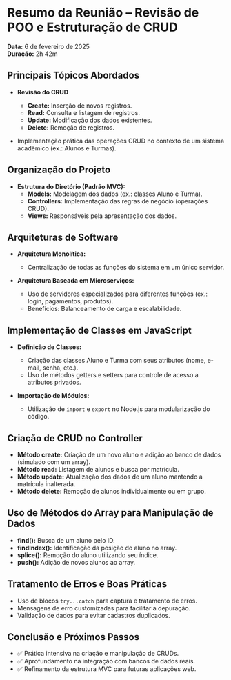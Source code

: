# Resumo da Reunião – Revisão de POO e Estruturação de CRUD

**Data:** 6 de fevereiro de 2025  
**Duração:** 2h 42m

## Principais Tópicos Abordados

- **Revisão do CRUD**
    - **Create:** Inserção de novos registros.
    - **Read:** Consulta e listagem de registros.
    - **Update:** Modificação dos dados existentes.
    - **Delete:** Remoção de registros.

- Implementação prática das operações CRUD no contexto de um sistema acadêmico (ex.: Alunos e Turmas).

## Organização do Projeto

- **Estrutura do Diretório (Padrão MVC):**
    - **Models:** Modelagem dos dados (ex.: classes Aluno e Turma).
    - **Controllers:** Implementação das regras de negócio (operações CRUD).
    - **Views:** Responsáveis pela apresentação dos dados.

## Arquiteturas de Software

- **Arquitetura Monolítica:**
    - Centralização de todas as funções do sistema em um único servidor.

- **Arquitetura Baseada em Microserviços:**
    - Uso de servidores especializados para diferentes funções (ex.: login, pagamentos, produtos).
    - Benefícios: Balanceamento de carga e escalabilidade.

## Implementação de Classes em JavaScript

- **Definição de Classes:**
    - Criação das classes Aluno e Turma com seus atributos (nome, e-mail, senha, etc.).
    - Uso de métodos getters e setters para controle de acesso a atributos privados.

- **Importação de Módulos:**
    - Utilização de `import` e `export` no Node.js para modularização do código.

## Criação de CRUD no Controller

- **Método create:** Criação de um novo aluno e adição ao banco de dados (simulado com um array).
- **Método read:** Listagem de alunos e busca por matrícula.
- **Método update:** Atualização dos dados de um aluno mantendo a matrícula inalterada.
- **Método delete:** Remoção de alunos individualmente ou em grupo.

## Uso de Métodos do Array para Manipulação de Dados

- **find():** Busca de um aluno pelo ID.
- **findIndex():** Identificação da posição do aluno no array.
- **splice():** Remoção do aluno utilizando seu índice.
- **push():** Adição de novos alunos ao array.

## Tratamento de Erros e Boas Práticas

- Uso de blocos `try...catch` para captura e tratamento de erros.
- Mensagens de erro customizadas para facilitar a depuração.
- Validação de dados para evitar cadastros duplicados.

## Conclusão e Próximos Passos

- ✅ Prática intensiva na criação e manipulação de CRUDs.
- ✅ Aprofundamento na integração com bancos de dados reais.
- ✅ Refinamento da estrutura MVC para futuras aplicações web.
